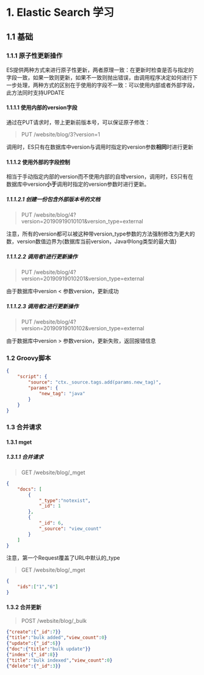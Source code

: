 # 1. Elastic Search 学习

## 1.1 基础

### 1.1.1 原子性更新操作

ES提供两种方式来进行原子性更新，两者原理一致：在更新时检查是否与指定的字段一致，如果一致则更新，如果不一致则抛出错误，由调用程序决定如何进行下一步处理，两种方式的区别在于使用的字段不一致：可以使用内部或者外部字段，此方法同时支持UPDATE

#### 1.1.1.1 使用内部的version字段

通过在PUT请求时，带上更新前版本号，可以保证原子修改：

> PUT /website/blog/3?version=1

调用时，ES只有在数据库中version与调用时指定的version参数**相同**时进行更新

#### 1.1.1.2 使用外部的字段控制

相当于手动指定内部的version而不使用内部的自增version，调用时，ES只有在数据库中version**小于**调用时指定的version参数时进行更新。

##### 1.1.1.2.1 创建一份包含外部版本号的文档

> PUT /website/blog/4?version=20190919010101&version_type=external

注意，所有的version都可以被这种带version_type参数的方法强制修改为更大的数，version数值边界为{数据库当前version，Java中long类型的最大值}

##### 1.1.1.2.2 调用者1进行更新操作

> PUT /website/blog/4?version=20190919010201&version_type=external

由于数据库中version \< 参数version，更新成功

##### 1.1.1.2.3 调用者2进行更新操作

> PUT /website/blog/4?version=20190919010102&version_type=external

由于数据库中version > 参数version，更新失败，返回报错信息

### 1.2 Groovy脚本

```json
{
    "script": {
        "source": "ctx._source.tags.add(params.new_tag)",
        "params": {
            "new_tag": "java"
        }
    }
}
```

### 1.3 合并请求

#### 1.3.1 mget

##### 1.3.1.1 合并请求

> GET /website/blog/_mget

```json
{
    "docs": [
        {
        	"_type":"notexist",
            "_id": 1
        },
        {
            "_id": 6,
            "_source": "view_count"
        }
    ]
}
```

注意，第一个Request覆盖了URL中默认的_type

> GET /website/blog/_mget

```json
{
    "ids":["1","6"]
}
```

#### 1.3.2 合并更新

> POST /website/blog/_bulk

```json
{"create":{"_id":7}}
{"title":"bulk added","view_count":0}
{"update":{"_id":6}}
{"doc":{"title":"bulk update"}}
{"index":{"_id":8}}
{"title":"bulk indexed","view_count":0}
{"delete":{"_id":3}}
```

